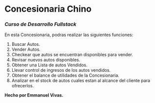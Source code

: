 # Concesionaria Chino 
### *Curso de Desarrollo Fullstack*
En esta Concesionaria, podras realizar las siguientes funciones:
1. Buscar Autos.
2. Vender Autos.
3. Checkear que autos se encuentran disponibles para vender.
4. Revisar nuevos autos disponibles.
5. Obtener una Lista de autos Vendidos.
6. Llevar control de ingresos de los autos vendidos.
7. Obtener el balance de utilidades de la Concesionaria. 
8. Analizar en el stock de autos cuales estan al alcance del cliente para ofrecerlos.

**Hecho por Emmanuel Vivas.**